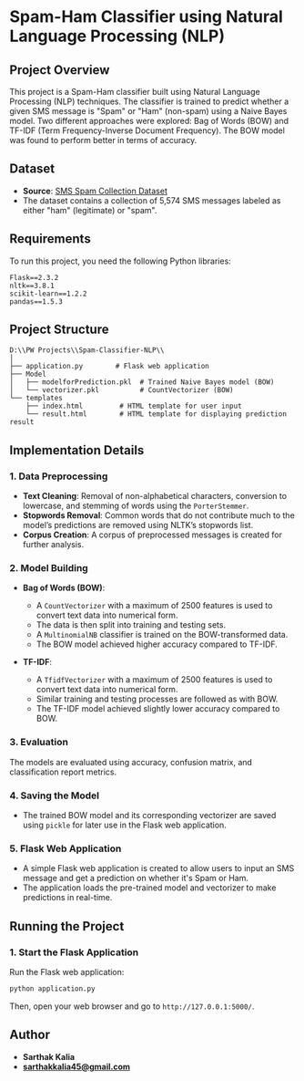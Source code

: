 # Spam-Ham Classifier using Natural Language Processing (NLP)

## Project Overview

This project is a Spam-Ham classifier built using Natural Language Processing (NLP) techniques. The classifier is trained to predict whether a given SMS message is "Spam" or "Ham" (non-spam) using a Naive Bayes model. Two different approaches were explored: Bag of Words (BOW) and TF-IDF (Term Frequency-Inverse Document Frequency). The BOW model was found to perform better in terms of accuracy.

## Dataset

- **Source**: [SMS Spam Collection Dataset](https://archive.ics.uci.edu/dataset/228/sms+spam+collection)
- The dataset contains a collection of 5,574 SMS messages labeled as either "ham" (legitimate) or "spam".

## Requirements

To run this project, you need the following Python libraries:

```plaintext
Flask==2.3.2
nltk==3.8.1
scikit-learn==1.2.2
pandas==1.5.3
```

## Project Structure

```
D:\\PW Projects\\Spam-Classifier-NLP\\
│
├── application.py        # Flask web application
├── Model
│   ├── modelforPrediction.pkl  # Trained Naive Bayes model (BOW)
│   └── vectorizer.pkl          # CountVectorizer (BOW)
└── templates
    ├── index.html         # HTML template for user input
    └── result.html        # HTML template for displaying prediction result
```

## Implementation Details

### 1. **Data Preprocessing**

- **Text Cleaning**: Removal of non-alphabetical characters, conversion to lowercase, and stemming of words using the `PorterStemmer`.
- **Stopwords Removal**: Common words that do not contribute much to the model’s predictions are removed using NLTK’s stopwords list.
- **Corpus Creation**: A corpus of preprocessed messages is created for further analysis.

### 2. **Model Building**

- **Bag of Words (BOW)**: 
  - A `CountVectorizer` with a maximum of 2500 features is used to convert text data into numerical form.
  - The data is then split into training and testing sets.
  - A `MultinomialNB` classifier is trained on the BOW-transformed data.
  - The BOW model achieved higher accuracy compared to TF-IDF.

- **TF-IDF**: 
  - A `TfidfVectorizer` with a maximum of 2500 features is used to convert text data into numerical form.
  - Similar training and testing processes are followed as with BOW.
  - The TF-IDF model achieved slightly lower accuracy compared to BOW.

### 3. **Evaluation**

The models are evaluated using accuracy, confusion matrix, and classification report metrics.

### 4. **Saving the Model**

- The trained BOW model and its corresponding vectorizer are saved using `pickle` for later use in the Flask web application.

### 5. **Flask Web Application**

- A simple Flask web application is created to allow users to input an SMS message and get a prediction on whether it's Spam or Ham.
- The application loads the pre-trained model and vectorizer to make predictions in real-time.

## Running the Project

### 1. **Start the Flask Application**

Run the Flask web application:

```bash
python application.py
```

Then, open your web browser and go to `http://127.0.0.1:5000/`.

## Author

- **Sarthak Kalia**
- **sarthakkalia45@gmail.com**
